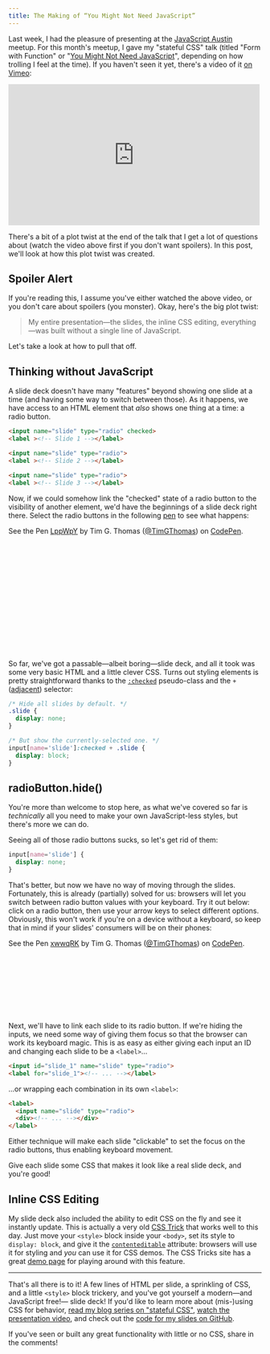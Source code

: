 ```yaml
---
title: The Making of “You Might Not Need JavaScript”
---
```


Last week, I had the pleasure of presenting at the [JavaScript Austin](http://www.meetup.com/javascript-austin/) meetup. For this month's meetup, I gave my "stateful CSS" talk (titled "Form with Function" or "[You Might Not Need JavaScript](http://www.meetup.com/javascript-austin/events/225015546/)", depending on how trolling I feel at the time). If you haven't seen it yet, there's a video of it [on Vimeo](https://vimeo.com/131410261):

<iframe src="http://player.vimeo.com/video/131410261?title=0&amp;color=35aba5" width="500" height="281" frameborder="0" webkitAllowFullScreen="webkitAllowFullScreen" mozallowfullscreen="mozallowfullscreen" allowFullScreen="allowFullScreen"> </iframe>

There's a bit of a plot twist at the end of the talk that I get a lot of questions about (watch the video above first if you don't want spoilers). In this post, we'll look at how this plot twist was created.

## Spoiler Alert

If you're reading this, I assume you've either watched the above video, or you don't care about spoilers (you monster). Okay, here's the big plot twist:

> My entire presentation—the slides, the inline CSS editing, everything—was built without a single line of JavaScript.

Let's take a look at how to pull that off.

## Thinking without JavaScript

A slide deck doesn't have many "features" beyond showing one slide at a time (and having some way to switch between those). As it happens, we have access to an HTML element that _also_ shows one thing at a time: a radio button.

```html
<input name="slide" type="radio" checked>
<label ><!-- Slide 1 --></label>

<input name="slide" type="radio">
<label ><!-- Slide 2 --></label>

<input name="slide" type="radio">
<label ><!-- Slide 3 --></label>
```

Now, if we could somehow link the "checked" state of a radio button to the visibility of another element, we'd have the beginnings of a slide deck right there. Select the radio buttons in the following [pen](http://codepen.io/TimGThomas/pen/LppWpY/) to see what happens:

<p data-height="250" data-theme-id="1840" data-slug-hash="LppWpY" data-default-tab="result" data-user="TimGThomas" class="codepen" style="height:250px">See the Pen <a href='http://codepen.io/TimGThomas/pen/LppWpY/'>LppWpY</a> by Tim G. Thomas (<a href='http://codepen.io/TimGThomas'>@TimGThomas</a>) on <a href='http://codepen.io'>CodePen</a>.</p>
<script async src="//assets.codepen.io/assets/embed/ei.js"></script>

So far, we've got a passable—albeit boring—slide deck, and all it took was some very basic HTML and a little clever CSS. Turns out styling elements is pretty straightforward thanks to the [`:checked`](https://developer.mozilla.org/en-US/docs/Web/CSS/%3Achecked) pseudo-class and the `+` ([adjacent](https://developer.mozilla.org/en-US/docs/Web/CSS/Adjacent_sibling_selectors)) selector:

```css
/* Hide all slides by default. */
.slide {
  display: none;
}

/* But show the currently-selected one. */
input[name='slide']:checked + .slide {
  display: block;
}
```

<h2 id="radioButton-hide()" style="text-transform:initial">radioButton.hide()</h2>

You're more than welcome to stop here, as what we've covered so far is _technically_ all you need to make your own JavaScript-less styles, but there's more we can do.

Seeing all of those radio buttons sucks, so let's get rid of them:

```css
input[name='slide'] {
  display: none;
}
```

That's better, but now we have no way of moving through the slides. Fortunately, this is already (partially) solved for us: browsers will let you switch between radio button values with your keyboard. Try it out below: click on a radio button, then use your arrow keys to select different options. Obviously, this won't work if you're on a device without a keyboard, so keep that in mind if your slides' consumers will be on their phones:

<p data-height="150" data-theme-id="1840" data-slug-hash="xwwqRK" data-default-tab="result" data-user="TimGThomas" class="codepen" style="height:150px">See the Pen <a href='http://codepen.io/TimGThomas/pen/xwwqRK/'>xwwqRK</a> by Tim G. Thomas (<a href='http://codepen.io/TimGThomas'>@TimGThomas</a>) on <a href='http://codepen.io'>CodePen</a>.</p>
<script async src="//assets.codepen.io/assets/embed/ei.js"></script>

Next, we'll have to link each slide to its radio button. If we're hiding the inputs, we need some way of giving them focus so that the browser can work its keyboard magic. This is as easy as either giving each input an ID and changing each slide to be a `<label>`...

```html
<input id="slide_1" name="slide" type="radio">
<label for="slide_1"><!-- ... --></label>
```

...or wrapping each combination in its own `<label>`:

```html
<label>
  <input name="slide" type="radio">
  <div><!-- ... --></div>
</label>
```

Either technique will make each slide "clickable" to set the focus on the radio buttons, thus enabling keyboard movement.

Give each slide some CSS that makes it look like a real slide deck, and you're good!

## Inline CSS Editing

My slide deck also included the ability to edit CSS on the fly and see it instantly update. This is actually a very old [CSS Trick](https://css-tricks.com/show-and-edit-style-element/) that works well to this day. Just move your `<style>` block inside your `<body>`, set its style to `display: block`, and give it the [`contenteditable`](https://developer.mozilla.org/en-US/docs/Web/Guide/HTML/Content_Editable) attribute: browsers will use it for styling and _you_ can use it for CSS demos. The CSS Tricks site has a great [demo page](https://css-tricks.com/examples/ShowCSS/) for playing around with this feature.

---

That's all there is to it! A few lines of HTML per slide, a sprinkling of CSS, and a little `<style>` block trickery, and you've got yourself a modern—and JavaScript free!— slide deck! If you'd like to learn more about (mis-)using CSS for behavior, [read my blog series on "stateful CSS"](https://www.google.com/search?q=fun+with+stateful+css+site%3Atimgthomas.com), [watch the presentation video](https://vimeo.com/131410261), and check out the [code for my slides on GitHub](https://github.com/TimGThomas/stateful-css-slides/).

If you've seen or built any great functionality with little or no CSS, share in the comments!
